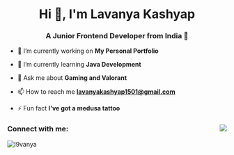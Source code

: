 <h1 align="center">Hi 👋, I'm Lavanya Kashyap</h1>
<h3 align="center">A Junior Frontend Developer from India 🍉</h3>

- 🔭 I’m currently working on **My Personal Portfolio**

- 🌱 I’m currently learning **Java Development**

- 💬 Ask me about **Gaming and Valorant**

- 📫 How to reach me **lavanyakashyap1501@gmail.com**

- ⚡ Fun fact **I've got a medusa tattoo**

<h3 align="left">Connect with me: <a href="https://rb.gy/yvtp7"><img align="right" src="https://img.shields.io/badge/resume-30302f?style=for-the-badge"/></a><br/></h3>

<p><img align="center" src="https://github-readme-stats.vercel.app/api/top-langs?username=l9vanya&show_icons=true&locale=en&layout=compact" alt="l9vanya" /></p>
